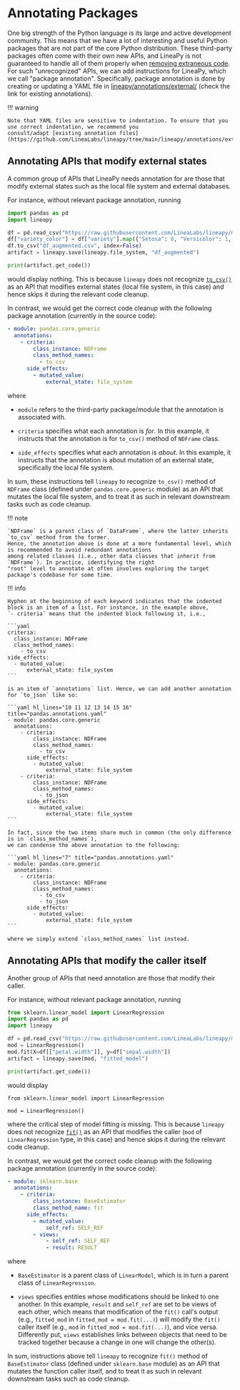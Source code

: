 # Annotating Packages

One big strength of the Python language is its large and active development community. This means that
we have a lot of interesting and useful Python packages that are not part of the core Python distribution.
These third-party packages often come with their own new APIs, and LineaPy is not guaranteed to handle all
of them properly when [removing extraneous code](../usage/code-cleanup.md). For such "unrecognized" APIs, we can add
instructions for LineaPy, which we call "package annotation". Specifically, package annotation is done by creating
or updating a YAML file in [lineapy/annotations/external/](https://github.com/LineaLabs/lineapy/tree/main/lineapy/annotations/external)
(check the link for existing annotations).

!!! warning

    Note that YAML files are sensitive to indentation. To ensure that you use correct indentation, we recommend you
    consult/adapt [existing annotation files](https://github.com/LineaLabs/lineapy/tree/main/lineapy/annotations/external).

## Annotating APIs that modify external states

A common group of APIs that LineaPy needs annotation for are those that modify external states
such as the local file system and external databases.

For instance, without relevant package annotation, running

```python
import pandas as pd
import lineapy

df = pd.read_csv("https://raw.githubusercontent.com/LineaLabs/lineapy/main/examples/tutorials/data/iris.csv")
df["variety_color"] = df["variety"].map({"Setosa": 0, "Versicolor": 1, "Virginica": 2})
df.to_csv("df_augmented.csv", index=False)
artifact = lineapy.save(lineapy.file_system, "df_augmented")

print(artifact.get_code())
```

would display nothing. This is because `lineapy` does not recognize
[`to_csv()`](https://pandas.pydata.org/docs/reference/api/pandas.DataFrame.to_csv.html)
as an API that modifies external states (local file system, in this case) and hence skips it
during the relevant code cleanup.

In contrast, we would get the correct code cleanup with the following package annotation (currently in the source code):

```yaml title="pandas.annotations.yaml"
- module: pandas.core.generic
  annotations:
    - criteria:
        class_instance: NDFrame
        class_method_names:
          - to_csv
      side_effects:
        - mutated_value:
            external_state: file_system
```

where

* `module` refers to the third-party package/module that the annotation is associated with.

* `criteria` specifies what each annotation is *for*. In this example, it instructs that the annotation is for `to_csv()` method of `NDFrame` class.

* `side_effects` specifies what each annotation is *about*. In this example, it instructs that the annotation is about mutation of an external state, specifically the local file system.

In sum, these instructions tell `lineapy` to recognize `to_csv()` method of `NDFrame` class (defined under `pandas.core.generic` module)
as an API that mutates the local file system, and to treat it as such in relevant downstream tasks such as code cleanup.

!!! note

    `NDFrame` is a parent class of `DataFrame`, where the latter inherits `to_csv` method from the former.
    Hence, the annotation above is done at a more fundamental level, which is recommended to avoid redundant annotations
    among related classes (i.e., other data classes that inherit from `NDFrame`). In practice, identifying the right
    "root" level to annotate at often involves exploring the target package's codebase for some time.

!!! info

    Hyphen at the beginning of each keyword indicates that the indented block is an item of a list. For instance, in the example above,
    `- criteria` means that the indented block following it, i.e.,

    ```yaml
    criteria:
      class_instance: NDFrame
      class_method_names:
        - to_csv
    side_effects:
      - mutated_value:
          external_state: file_system
    ```

    is an item of `annotations` list. Hence, we can add another annotation for `to_json` like so:

    ```yaml hl_lines="10 11 12 13 14 15 16" title="pandas.annotations.yaml"
    - module: pandas.core.generic
      annotations:
        - criteria:
            class_instance: NDFrame
            class_method_names:
              - to_csv
          side_effects:
            - mutated_value:
                external_state: file_system
        - criteria:
            class_instance: NDFrame
            class_method_names:
              - to_json
          side_effects:
            - mutated_value:
                external_state: file_system
    ```

    In fact, since the two items share much in common (the only difference is in `class_method_names`),
    we can condense the above annotation to the following:

    ```yaml hl_lines="7" title="pandas.annotations.yaml"
    - module: pandas.core.generic
      annotations:
        - criteria:
            class_instance: NDFrame
            class_method_names:
              - to_csv
              - to_json
          side_effects:
            - mutated_value:
                external_state: file_system
    ```

    where we simply extend `class_method_names` list instead.

## Annotating APIs that modify the caller itself

Another group of APIs that need annotation are those that modify their caller.

For instance, without relevant package annotation, running

```python
from sklearn.linear_model import LinearRegression
import pandas as pd
import lineapy

df = pd.read_csv("https://raw.githubusercontent.com/LineaLabs/lineapy/main/examples/tutorials/data/iris.csv")
mod = LinearRegression()
mod.fit(X=df[["petal.width"]], y=df["sepal.width"])
artifact = lineapy.save(mod, "fitted_model")

print(artifact.get_code())
```

would display

```
from sklearn.linear_model import LinearRegression

mod = LinearRegression()
```

where the critical step of model fitting is missing. This is because `lineapy` does not recognize
[`fit()`](https://scikit-learn.org/stable/modules/generated/sklearn.linear_model.LinearRegression.html#sklearn.linear_model.LinearRegression.fit)
as an API that modifies the caller (`mod` of `LinearRegression` type, in this case) and hence skips it
during the relevant code cleanup.

In contrast, we would get the correct code cleanup with the following package annotation (currently in the source code):

```yaml title="sklearn.annotations.yaml"
- module: sklearn.base
  annotations:
    - criteria:
        class_instance: BaseEstimator
        class_method_name: fit
      side_effects:
        - mutated_value:
            self_ref: SELF_REF
        - views:
            - self_ref: SELF_REF
            - result: RESULT
```

where

* `BaseEstimator` is a parent class of `LinearModel`, which is in turn a parent class of `LinearRegression`.

* `views` specifies entities whose modifications should be linked to one another. In this example, `result` and `self_ref` are set to be views of each other, which means that modification of the `fit()` call's output (e.g., `fitted_mod` in `fitted_mod = mod.fit(...)`) will modify the `fit()` caller itself (e.g., `mod` in `fitted_mod = mod.fit(...)`), and vice versa. Differently put, `views` establishes links between objects that need to be tracked together because a change in one will change the other(s).

In sum, instructions above tell `lineapy` to recognize `fit()` method of `BaseEstimator` class (defined under `sklearn.base` module)
as an API that mutates the function caller itself, and to treat it as such in relevant downstream tasks such as code cleanup.
